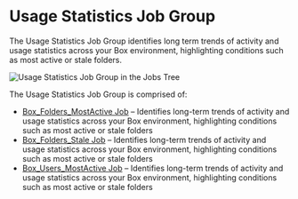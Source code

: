 # Usage Statistics Job Group

The Usage Statistics Job Group identifies long term trends of activity and usage statistics across
your Box environment, highlighting conditions such as most active or stale folders.

![Usage Statistics Job Group in the Jobs Tree](/img/product_docs/accessanalyzer/11.6/solutions/box/activity/usagestatistics/jobstree.webp)

The Usage Statistics Job Group is comprised of:

- [Box_Folders_MostActive Job](/docs/accessanalyzer/11.6/solutions/box/activity/usagestatistics/box_folders_mostactive.md)
  – Identifies long-term trends of activity and usage statistics across your Box environment,
  highlighting conditions such as most active or stale folders
- [Box_Folders_Stale Job](/docs/accessanalyzer/11.6/solutions/box/activity/usagestatistics/box_folders_stale.md)
  – Identifies long-term trends of activity and usage statistics across your Box environment,
  highlighting conditions such as most active or stale folders
- [Box_Users_MostActive Job](/docs/accessanalyzer/11.6/solutions/box/activity/usagestatistics/box_users_mostactive.md)
  – Identifies long-term trends of activity and usage statistics across your Box environment,
  highlighting conditions such as most active or stale folders
